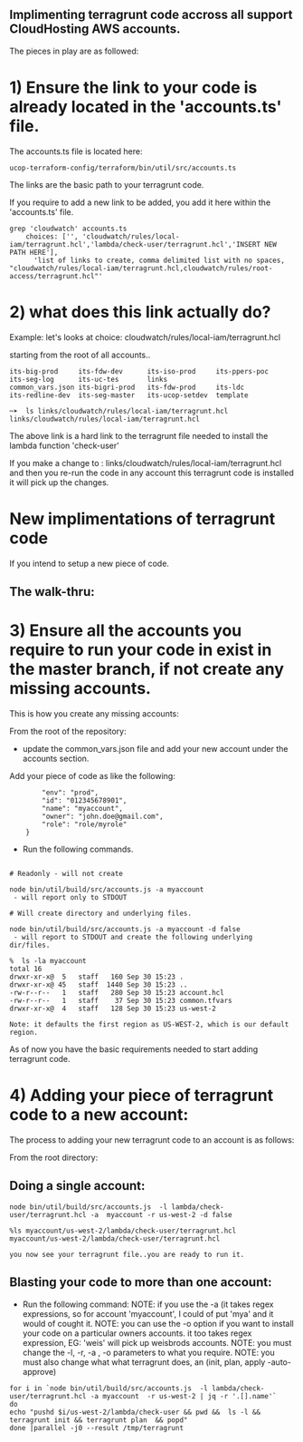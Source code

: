 ## Implimenting terragrunt code accross all support CloudHosting AWS accounts.

The pieces in play are as followed:




# 1) Ensure the link to your code is already located in the 'accounts.ts' file.

The accounts.ts file is located here:

```
ucop-terraform-config/terraform/bin/util/src/accounts.ts

```
The links are the basic path to your terragrunt code.

If you require to add a new link to be added, you add it here within the 'accounts.ts' file.

```
grep 'cloudwatch' accounts.ts
    choices: ['', 'cloudwatch/rules/local-iam/terragrunt.hcl','lambda/check-user/terragrunt.hcl','INSERT NEW PATH HERE'],
      'list of links to create, comma delimited list with no spaces, "cloudwatch/rules/local-iam/terragrunt.hcl,cloudwatch/rules/root-access/terragrunt.hcl"'
```

# 2) what does this link actually do?

Example: let's looks at choice: cloudwatch/rules/local-iam/terragrunt.hcl

starting from the root of all accounts..
```
its-big-prod     its-fdw-dev      its-iso-prod     its-ppers-poc    its-seg-log      its-uc-tes       links
common_vars.json its-bigri-prod   its-fdw-prod     its-ldc          its-redline-dev  its-seg-master   its-ucop-setdev  template

─➤  ls links/cloudwatch/rules/local-iam/terragrunt.hcl
links/cloudwatch/rules/local-iam/terragrunt.hcl
```
The above link is a hard link to the terragrunt file needed to install the lambda function 'check-user'


If you make a change to : links/cloudwatch/rules/local-iam/terragrunt.hcl and then you re-run the code in any account this terragrunt code is installed it will pick up the changes.


# New implimentations of terragrunt code

If you intend to setup a new piece of code.


## The walk-thru:


# 3) Ensure all the accounts you require to run your code  in exist in the master branch, if not create any missing accounts.

This is how you create any missing accounts:

From the root of the repository:

-  update the common_vars.json file and add your new account under the accounts section.

Add your piece of code as like the following:
```
        "env": "prod",
        "id": "012345678901",
        "name": "myaccount",
        "owner": "john.doe@gmail.com",
        "role": "role/myrole"
    }
```



- Run the following commands. 
```

# Readonly - will not create

node bin/util/build/src/accounts.js -a myaccount
 - will report only to STDOUT

# Will create directory and underlying files.

node bin/util/build/src/accounts.js -a myaccount -d false
 - will report to STDOUT and create the following underlying dir/files.

%  ls -la myaccount
total 16
drwxr-xr-x@  5   staff   160 Sep 30 15:23 .
drwxr-xr-x@ 45   staff  1440 Sep 30 15:23 ..
-rw-r--r--   1   staff   280 Sep 30 15:23 account.hcl
-rw-r--r--   1   staff    37 Sep 30 15:23 common.tfvars
drwxr-xr-x@  4   staff   128 Sep 30 15:23 us-west-2

Note: it defaults the first region as US-WEST-2, which is our default region.

```

As of now you have the basic requirements needed to start adding terragrunt code. 


# 4) Adding your piece of terragrunt code to a new account:

The process to adding your new terragrunt code to an account is as follows:

From the root directory:

## Doing a single account:
```
node bin/util/build/src/accounts.js  -l lambda/check-user/terragrunt.hcl -a  myaccount -r us-west-2 -d false

%ls myaccount/us-west-2/lambda/check-user/terragrunt.hcl
myaccount/us-west-2/lambda/check-user/terragrunt.hcl

you now see your terragrunt file..you are ready to run it.
```

## Blasting your code to more than one account:

- Run the following command:
NOTE: if you use the -a (it takes regex expressions, so for account 'myaccount', I could of put 'mya' and it would of cought it.
NOTE: you can use the -o option if you want to install your code on a particular owners accounts. it too takes regex expression, EG: 'weis' will pick up weisbrods accounts.
NOTE: you must change the -l, -r, -a , -o parameters to what you require.
NOTE: you must also change what what terragrunt does, an (init, plan, apply -auto-approve) 
```
for i in `node bin/util/build/src/accounts.js  -l lambda/check-user/terragrunt.hcl -a myaccount  -r us-west-2 | jq -r '.[].name'` 
do
echo "pushd $i/us-west-2/lambda/check-user && pwd &&  ls -l && terragrunt init && terragrunt plan  && popd"
done |parallel -j0 --result /tmp/terragrunt
```
